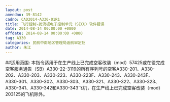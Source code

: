 ```yaml
---
layout: post
amendno: 39-8142
cadno: CAD2014-A330-01R1
title: 飞行控制-扰流板电子控制单元（SECU）软件错误
date: 2014-08-14 00:00:00 +0800
effdate: 2014-08-14 00:00:00 +0800
tag: A330
categories: 民航中南地区管理局适航审定处
author: 朱江
---
```


##适用范围:
本指令适用于在生产线上已完成空客改装（mod）57425或在役完成空客服务通告（SB）A330-22-3119的所有序列号的空客A330-201、A330-202、A330-203、A330-223、A330-223F、A330-243、A330-243F、A330-301、A330-302、A330-303、A330-321、A330-322、A330-323、A330-341、A330-342和A330-343飞机，在生产线上已完成空客改装（mod）203125的飞机除外。

